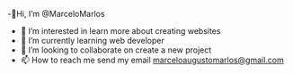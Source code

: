 
-👋Hi, I’m @MarceloMarlos
- 👀 I’m interested in learn more about creating websites
- 🌱 I’m currently learning web developer
- 💞️ I’m looking to collaborate on create a new project
- 📫 How to reach me send my email marceloaugustomarlos@gmail.com
